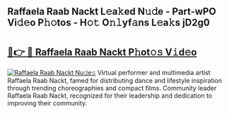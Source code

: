## Raffaela Raab Nackt L𝚎a𝚔ed N𝚞𝚍e - Part-wPO Vi𝚍𝚎o P𝚑𝚘tos - H𝚘𝚝 O𝚗𝚕yf𝚊ns L𝚎a𝚔s jD2g0

# <h2><a href="http://kfat4t.oniu.top/?m=Raffaela+Raab+Nackt">🔗👉 🔴 Raffaela Raab Nackt P𝚑ot𝚘𝚜 V𝚒d𝚎o</a></h2>

[![Raffaela Raab Nackt Nu𝚍e𝚜](https://i.imgur.com/0qMVB7G.gif)](http://kfat4t.oniu.top/?m=Raffaela+Raab+Nackt)
Virtual performer and multimedia artist Raffaela Raab Nackt, famed for distributing dance and lifestyle inspiration through trending choreographies and compact films. Community leader Raffaela Raab Nackt, recognized for their leadership and dedication to improving their community.  
